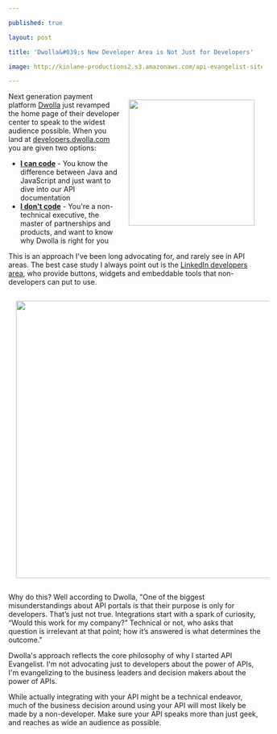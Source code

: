 ---
published: true
layout: post
title: 'Dwolla&#039;s New Developer Area is Not Just for Developers'
image: http://kinlane-productions2.s3.amazonaws.com/api-evangelist-site/blog/dwolla-logo.jpeg
---

<p><img style="padding: 15px;" src="https://kinlane-productions2.s3.amazonaws.com/api-evangelist/dwolla/dwolla-logo.jpeg" alt="" width="250" align="right" />
<p>Next generation payment platform <a title="Dwolla" href="/admin/blog/dwolla.com">Dwolla</a> just revamped the home page of their developer center to speak to the widest audience possible.  When you land at <a title="developers.dwolla.com" href="http://developers.dwolla.com">developers.dwolla.com</a> you are given two options:
<ul class="mainlist">
<li><strong><a title="I can code" href="http://developers.dwolla.com/dev">I can code</a></strong> - You know the difference between Java and JavaScript and just want to dive into our API documentation</li>
<li><strong><a title="I don't code" href="http://developers.dwolla.com/bd/why">I don't code</a></strong> - You're a non-technical executive, the master of partnerships and products, and want to know why Dwolla is right for you</li>
</ul>
<p>This is an approach I've been long advocating for, and rarely see in API areas. The best case study I always point out is the <a title="LinkedIn developers area" href="https://developer.linkedin.com/">LinkedIn developers area</a>, who provide buttons, widgets and embeddable tools that non-developers can put to use.
<ul>
</ul>
<p><a href="http://developers.dwolla.com/"><img style="padding: 15px; display: block; margin-left: auto; margin-right: auto;" src="https://kinlane-productions2.s3.amazonaws.com/api-evangelist/dwolla/Dwolla-Developer-Area.png" alt="" width="550" /></a>
<p>Why do this? Well according to Dwolla, "One of the biggest misunderstandings about API portals is that their purpose is only for developers. That&rsquo;s just not true. Integrations start with a spark of curiosity, &ldquo;Would this work for my company?&rdquo; Technical or not, who asks that question is irrelevant at that point; how it&rsquo;s answered is what determines the outcome."
<p>Dwolla's approach reflects the core philosophy of why I started API Evangelist.  I'm not advocating just to developers about the power of APIs, I'm evangelizing to the business leaders and decision makers about the power of APIs.
<p>While actually integrating with your API might be a technical endeavor, much of the business decision around using your API will most likely be made by a non-developer.  Make sure your API speaks more than just geek, and reaches as wide an audience as possible.

